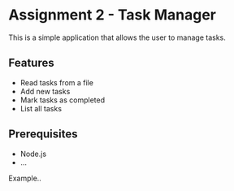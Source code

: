 # Assignment 2 - Task Manager

This is a simple application that allows the user to manage tasks. 

## Features
- Read tasks from a file
- Add new tasks
- Mark tasks as completed
- List all tasks

## Prerequisites 
- Node.js
- ...

Example..
